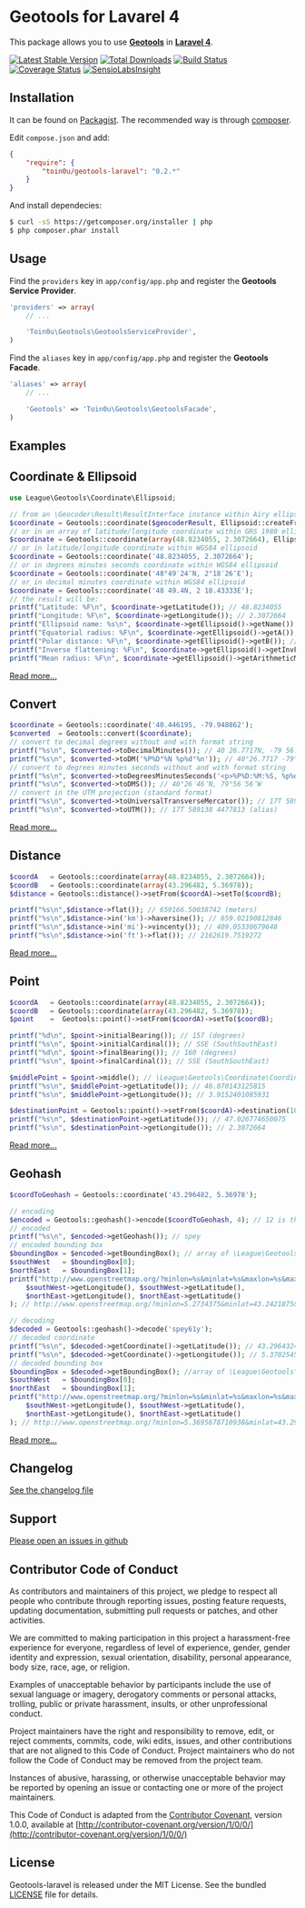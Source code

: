 Geotools for Lavarel 4
======================

This package allows you to use [**Geotools**](http://geotools-php.org) in [**Laravel 4**](http://four.laravel.com/).

[![Latest Stable Version](https://poser.pugx.org/toin0u/Geotools-laravel/v/stable.png)](https://packagist.org/packages/toin0u/Geotools-laravel)
[![Total Downloads](https://poser.pugx.org/toin0u/Geotools-laravel/downloads.png)](https://packagist.org/packages/toin0u/Geotools-laravel)
[![Build Status](https://secure.travis-ci.org/toin0u/Geotools-laravel.png)](http://travis-ci.org/toin0u/Geotools-laravel)
[![Coverage Status](https://coveralls.io/repos/toin0u/Geotools-laravel/badge.png)](https://coveralls.io/r/toin0u/Geotools-laravel)
[![SensioLabsInsight](https://insight.sensiolabs.com/projects/b232ab0f-2159-4d82-9a53-eb9370ede088/mini.png)](https://insight.sensiolabs.com/projects/b232ab0f-2159-4d82-9a53-eb9370ede088)


Installation
------------

It can be found on [Packagist](https://packagist.org/packages/toin0u/geotools-laravel).
The recommended way is through [composer](http://getcomposer.org).

Edit `compose.json` and add:

```json
{
    "require": {
        "toin0u/geotools-laravel": "0.2.*"
    }
}
```

And install dependecies:

```bash
$ curl -sS https://getcomposer.org/installer | php
$ php composer.phar install
```


Usage
-----

Find the `providers` key in `app/config/app.php` and register the **Geotools Service Provider**.

```php
'providers' => array(
    // ...

    'Toin0u\Geotools\GeotoolsServiceProvider',
)
```

Find the `aliases` key in `app/config/app.php` and register the **Geotools Facade**.

```php
'aliases' => array(
    // ...

    'Geotools' => 'Toin0u\Geotools\GeotoolsFacade',
)
```


Examples
--------

## Coordinate & Ellipsoid ##

```php
use League\Geotools\Coordinate\Ellipsoid;

// from an \Geocoder\Result\ResultInterface instance within Airy ellipsoid
$coordinate = Geotools::coordinate($geocoderResult, Ellipsoid::createFromName(Ellipsoid::AIRY));
// or in an array of latitude/longitude coordinate within GRS 1980 ellipsoid
$coordinate = Geotools::coordinate(array(48.8234055, 2.3072664), Ellipsoid::createFromName(Ellipsoid::GRS_1980));
// or in latitude/longitude coordinate within WGS84 ellipsoid
$coordinate = Geotools::coordinate('48.8234055, 2.3072664');
// or in degrees minutes seconds coordinate within WGS84 ellipsoid
$coordinate = Geotools::coordinate('48°49′24″N, 2°18′26″E');
// or in decimal minutes coordinate within WGS84 ellipsoid
$coordinate = Geotools::coordinate('48 49.4N, 2 18.43333E');
// the result will be:
printf("Latitude: %F\n", $coordinate->getLatitude()); // 48.8234055
printf("Longitude: %F\n", $coordinate->getLongitude()); // 2.3072664
printf("Ellipsoid name: %s\n", $coordinate->getEllipsoid()->getName()); // WGS 84
printf("Equatorial radius: %F\n", $coordinate->getEllipsoid()->getA()); // 6378136.0
printf("Polar distance: %F\n", $coordinate->getEllipsoid()->getB()); // 6356751.317598
printf("Inverse flattening: %F\n", $coordinate->getEllipsoid()->getInvF()); // 298.257224
printf("Mean radius: %F\n", $coordinate->getEllipsoid()->getArithmeticMeanRadius()); // 6371007.772533
```

[Read more...](http://geotools-php.org/#coordinate--ellipsoid)

## Convert ##

```php
$coordinate = Geotools::coordinate('40.446195, -79.948862');
$converted  = Geotools::convert($coordinate);
// convert to decimal degrees without and with format string
printf("%s\n", $converted->toDecimalMinutes()); // 40 26.7717N, -79 56.93172W
printf("%s\n", $converted->toDM('%P%D°%N %p%d°%n')); // 40°26.7717 -79°56.93172
// convert to degrees minutes seconds without and with format string
printf("%s\n", $converted->toDegreesMinutesSeconds('<p>%P%D:%M:%S, %p%d:%m:%s</p>')); // <p>40:26:46, -79:56:56</p>
printf("%s\n", $converted->toDMS()); // 40°26′46″N, 79°56′56″W
// convert in the UTM projection (standard format)
printf("%s\n", $converted->toUniversalTransverseMercator()); // 17T 589138 4477813
printf("%s\n", $converted->toUTM()); // 17T 589138 4477813 (alias)
```

[Read more...](http://geotools-php.org/#convert)

## Distance ##

```php
$coordA   = Geotools::coordinate(array(48.8234055, 2.3072664));
$coordB   = Geotools::coordinate(array(43.296482, 5.36978));
$distance = Geotools::distance()->setFrom($coordA)->setTo($coordB);

printf("%s\n",$distance->flat()); // 659166.50038742 (meters)
printf("%s\n",$distance->in('km')->haversine()); // 659.02190812846
printf("%s\n",$distance->in('mi')->vincenty()); // 409.05330679648
printf("%s\n",$distance->in('ft')->flat()); // 2162619.7519272
```

[Read more...](http://geotools-php.org/#distance)

## Point ##

```php
$coordA   = Geotools::coordinate(array(48.8234055, 2.3072664));
$coordB   = Geotools::coordinate(array(43.296482, 5.36978));
$point    =  Geotools::point()->setFrom($coordA)->setTo($coordB);

printf("%d\n", $point->initialBearing()); // 157 (degrees)
printf("%s\n", $point->initialCardinal()); // SSE (SouthSouthEast)
printf("%d\n", $point->finalBearing()); // 160 (degrees)
printf("%s\n", $point->finalCardinal()); // SSE (SouthSouthEast)

$middlePoint = $point->middle(); // \League\Geotools\Coordinate\Coordinate
printf("%s\n", $middlePoint->getLatitude()); // 46.070143125815
printf("%s\n", $middlePoint->getLongitude()); // 3.9152401085931

$destinationPoint = Geotools::point()->setFrom($coordA)->destination(180, 200000); // \League\Geotools\Coordinate\Coordinate
printf("%s\n", $destinationPoint->getLatitude()); // 47.026774650075
printf("%s\n", $destinationPoint->getLongitude()); // 2.3072664
```

[Read more...](http://geotools-php.org/#point)

## Geohash ##

```php
$coordToGeohash = Geotools::coordinate('43.296482, 5.36978');

// encoding
$encoded = Geotools::geohash()->encode($coordToGeohash, 4); // 12 is the default length / precision
// encoded
printf("%s\n", $encoded->getGeohash()); // spey
// encoded bounding box
$boundingBox = $encoded->getBoundingBox(); // array of \League\Geotools\Coordinate\CoordinateInterface
$southWest   = $boundingBox[0];
$northEast   = $boundingBox[1];
printf("http://www.openstreetmap.org/?minlon=%s&minlat=%s&maxlon=%s&maxlat=%s&box=yes\n",
    $southWest->getLongitude(), $southWest->getLatitude(),
    $northEast->getLongitude(), $northEast->getLatitude()
); // http://www.openstreetmap.org/?minlon=5.2734375&minlat=43.2421875&maxlon=5.625&maxlat=43.41796875&box=yes

// decoding
$decoded = Geotools::geohash()->decode('spey61y');
// decoded coordinate
printf("%s\n", $decoded->getCoordinate()->getLatitude()); // 43.296432495117
printf("%s\n", $decoded->getCoordinate()->getLongitude()); // 5.3702545166016
// decoded bounding box
$boundingBox = $decoded->getBoundingBox(); //array of \League\Geotools\Coordinate\CoordinateInterface
$southWest   = $boundingBox[0];
$northEast   = $boundingBox[1];
printf("http://www.openstreetmap.org/?minlon=%s&minlat=%s&maxlon=%s&maxlat=%s&box=yes\n",
    $southWest->getLongitude(), $southWest->getLatitude(),
    $northEast->getLongitude(), $northEast->getLatitude()
); // http://www.openstreetmap.org/?minlon=5.3695678710938&minlat=43.295745849609&maxlon=5.3709411621094&maxlat=43.297119140625&box=yes
```

[Read more...](http://geotools-php.org/#geohash)


Changelog
---------

[See the changelog file](https://github.com/toin0u/Geotools-laravel/blob/master/CHANGELOG.md)


Support
-------

[Please open an issues in github](https://github.com/toin0u/Geotools-laravel/issues)


Contributor Code of Conduct
---------------------------

As contributors and maintainers of this project, we pledge to respect all people
who contribute through reporting issues, posting feature requests, updating
documentation, submitting pull requests or patches, and other activities.

We are committed to making participation in this project a harassment-free
experience for everyone, regardless of level of experience, gender, gender
identity and expression, sexual orientation, disability, personal appearance,
body size, race, age, or religion.

Examples of unacceptable behavior by participants include the use of sexual
language or imagery, derogatory comments or personal attacks, trolling, public
or private harassment, insults, or other unprofessional conduct.

Project maintainers have the right and responsibility to remove, edit, or reject
comments, commits, code, wiki edits, issues, and other contributions that are
not aligned to this Code of Conduct. Project maintainers who do not follow the
Code of Conduct may be removed from the project team.

Instances of abusive, harassing, or otherwise unacceptable behavior may be
reported by opening an issue or contacting one or more of the project
maintainers.

This Code of Conduct is adapted from the [Contributor
Covenant](http:contributor-covenant.org), version 1.0.0, available at
[http://contributor-covenant.org/version/1/0/0/](http://contributor-covenant.org/version/1/0/0/)


License
-------

Geotools-laravel is released under the MIT License. See the bundled
[LICENSE](https://github.com/toin0u/Geotools-laravel/blob/master/LICENSE) file for details.
